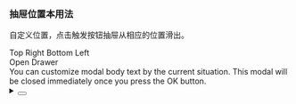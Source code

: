 ### 抽屉位置本用法

自定义位置，点击触发按钮抽屉从相应的位置滑出。

<div class="cell-demo vp-raw">
  <yc-radio-group v-model="position">
    <yc-radio value="top">Top</yc-radio>
    <yc-radio value="right">Right</yc-radio>
    <yc-radio value="bottom">Bottom</yc-radio>
    <yc-radio value="left">Left</yc-radio>
  </yc-radio-group>
  <div :style="{ marginTop: '20px' }">
    <yc-button
      type="primary"
      @click="handleClick"
      >Open Drawer</yc-button
    >
  </div>
  <yc-drawer
    :width="340"
    :height="340"
    :visible="visible"
    :placement="position"
    @ok="handleOk"
    @cancel="handleCancel"
    >
    <template #title> Title </template>
    <div>
      You can customize modal body text by the current situation. This modal
      will be closed immediately once you press the OK button.
    </div>
  </yc-drawer>
</div>

<script setup>
import { ref } from 'vue';
const visible = ref(false);
const position = ref('right');
const handleClick = () => {
  visible.value = true;
};
const handleOk = () => {
  visible.value = false;
};
const handleCancel = () => {
  visible.value = false;
};
</script>
<details>
<summary>
 <button class="code-btn"  >
    <icon-code />
 </button>
</summary>

```vue
<template>
  <yc-radio-group v-model="position">
    <yc-radio value="top">Top</yc-radio>
    <yc-radio value="right">Right</yc-radio>
    <yc-radio value="bottom">Bottom</yc-radio>
    <yc-radio value="left">Left</yc-radio>
  </yc-radio-group>
  <div :style="{ marginTop: '20px' }">
    <yc-button
      type="primary"
      @click="handleClick"
      >Open Drawer</yc-button
    >
  </div>
  <yc-drawer
    :width="340"
    :height="340"
    :visible="visible"
    :placement="position"
    @ok="handleOk"
    @cancel="handleCancel">
    <template #title> Title </template>
    <div>
      You can customize modal body text by the current situation. This modal
      will be closed immediately once you press the OK button.
    </div>
  </yc-drawer>
</template>

<script setup>
import { ref } from 'vue';
const visible = ref(false);
const position = ref('right');
const handleClick = () => {
  visible.value = true;
};
const handleOk = () => {
  visible.value = false;
};
const handleCancel = () => {
  visible.value = false;
};
</script>
```

</details>
